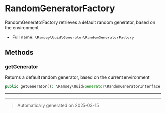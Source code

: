 
# RandomGeneratorFactory

RandomGeneratorFactory retrieves a default random generator, based on the
environment



* Full name: `\Ramsey\Uuid\Generator\RandomGeneratorFactory`




## Methods


### getGenerator

Returns a default random generator, based on the current environment

```php
public getGenerator(): \Ramsey\Uuid\Generator\RandomGeneratorInterface
```












***


***
> Automatically generated on 2025-03-15

